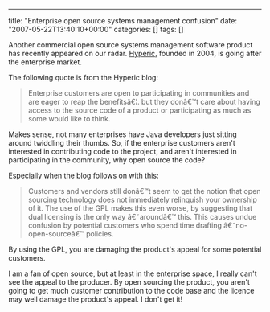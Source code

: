 ---
title: "Enterprise open source systems management confusion"
date: "2007-05-22T13:40:10+00:00"
categories: []
tags: []

Another commercial open source systems management software product has recently appeared on our radar. <a href="http://www.hyperic.com/">Hyperic</a>, founded in 2004, is going after the enterprise market.

The following quote is from the Hyperic blog:

<blockquote>Enterprise customers are open to participating in communities and are eager to reap the benefitsâ€¦. but they donâ€™t care about having access to the source code of a product or participating as much as some would like to think.</blockquote>

Makes sense, not many enterprises have Java developers just sitting around twiddling their thumbs. So, if the enterprise customers aren't interested in contributing code to the project, and aren't interested in participating in the community, why open source the code?

Especially when the blog follows on with this:

<blockquote>Customers and vendors still donâ€™t seem to get the notion that open sourcing technology does not immediately relinquish your ownership of it. The use of the GPL makes this even worse, by suggesting that dual licensing is the only way â€˜aroundâ€™ this. This causes undue confusion by potential customers who spend time drafting â€˜no-open-sourceâ€™ policies.</blockquote>

By using the GPL, you are damaging the product's appeal for some potential customers.

I am a fan of open source, but at least in the enterprise space, I really can't see the appeal to the producer. By open sourcing the product, you aren't going to get much customer contribution to the code base and the licence may well damage the product's appeal. I don't get it!
